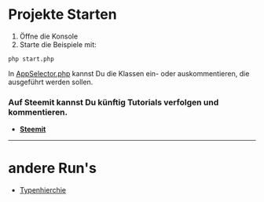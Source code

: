 # Projekte Starten

1. Öffne die Konsole 
2. Starte die Beispiele mit:
```
php start.php
``` 

In [AppSelector.php](AppSelector.php) kannst Du die Klassen ein- oder auskommentieren, die ausgeführt werden sollen.


### Auf Steemit kannst Du künftig Tutorials verfolgen und kommentieren.

* [**Steemit**](https://steemit.com/@halloworld) 
---

# andere Run's

* [Typenhierchie](type_hierarchy/run.php)